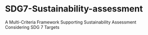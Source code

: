 # SDG7-Sustainability-assessment
A Multi-Criteria Framework Supporting Sustainability Assessment Considering SDG 7 Targets
